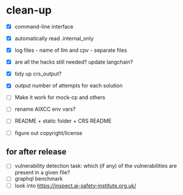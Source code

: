 clean-up
=======
- [x] command-line interface
- [x] automatically read .internal_only
- [x] log files - name of llm and cpv - separate files

- [x] are all the hacks still needed? update langchain?
- [x] tidy up crs_output?
- [x] output number of attempts for each solution
- [ ] Make it work for mock-cp and others
- [ ] rename AIXCC env vars?
- [ ] README + static folder + CRS README
- [ ] figure out copyright/license

for after release
-------
- [ ] vulnerability detection task: which (if any) of the vulnerabilities are present in a given file?
- [ ] graphql benchmark
- [ ] look into https://inspect.ai-safety-institute.org.uk/
